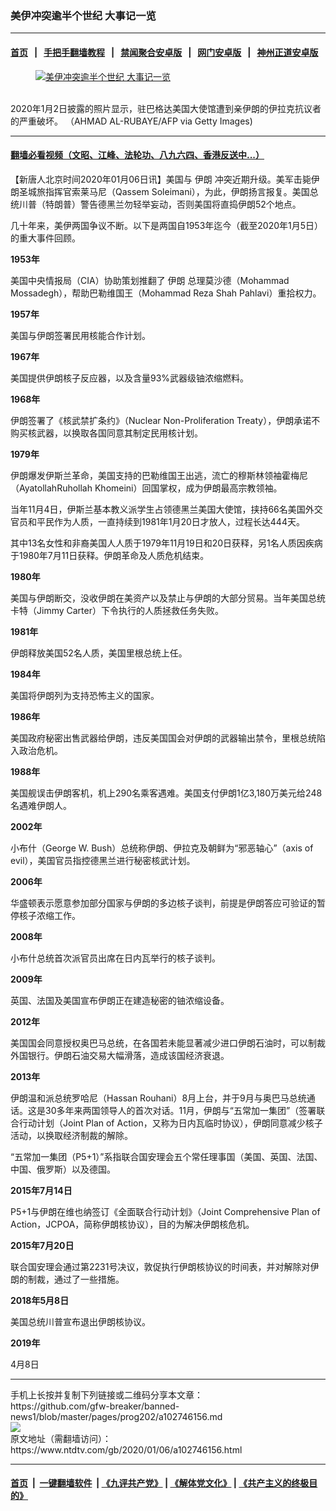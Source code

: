 ### 美伊冲突逾半个世纪 大事记一览
------------------------

#### [首页](https://github.com/gfw-breaker/banned-news1/blob/master/README.md) &nbsp;&nbsp;|&nbsp;&nbsp; [手把手翻墙教程](https://github.com/gfw-breaker/guides/wiki) &nbsp;&nbsp;|&nbsp;&nbsp; [禁闻聚合安卓版](https://github.com/gfw-breaker/bn-android) &nbsp;&nbsp;|&nbsp;&nbsp; [网门安卓版](https://github.com/oGate2/oGate) &nbsp;&nbsp;|&nbsp;&nbsp; [神州正道安卓版](https://github.com/SzzdOgate/update) 



<div><div class="featured_image">
 <a href="https://i.ntdtv.com/assets/uploads/2020/01/GettyImages-1191131537-600x400.jpg" target="_blank">
  <figure>
   <img alt="美伊冲突逾半个世纪 大事记一览" src="https://i.ntdtv.com/assets/uploads/2020/01/GettyImages-1191131537-600x400-800x450.jpg"/>
  </figure><br/>
 </a>
 <span class="caption">
  2020年1月2日披露的照片显示，驻巴格达美国大使馆遭到亲伊朗的伊拉克抗议者的严重破坏。 （AHMAD AL-RUBAYE/AFP via Getty Images)
 </span>
</div>
</div><hr/>

#### [翻墙必看视频（文昭、江峰、法轮功、八九六四、香港反送中...）](https://github.com/gfw-breaker/banned-news1/blob/master/pages/link3.md)

<div><div class="post_content" itemprop="articleBody">
 <p>
  【新唐人北京时间2020年01月06日讯】美国与
  <ok href="https://www.ntdtv.com/gb/伊朗.htm">
   伊朗
  </ok>
  冲突近期升级。美军击毙伊朗圣城旅指挥官索莱马尼（Qassem Soleimani），为此，伊朗扬言报复。美国总统川普（特朗普）警告德黑兰勿轻举妄动，否则美国将直捣伊朗52个地点。
 </p>
 <p>
  几十年来，美伊两国争议不断。以下是两国自1953年迄今（截至2020年1月5日）的重大事件回顾。
 </p>
 <p>
  <strong>
   1953年
  </strong>
 </p>
 <p>
  美国中央情报局（CIA）协助策划推翻了
  <ok href="https://www.ntdtv.com/gb/伊朗.htm">
   伊朗
  </ok>
  总理莫沙德（Mohammad Mossadegh），帮助巴勒维国王（Mohammad Reza Shah Pahlavi）重拾权力。
 </p>
 <p>
  <strong>
   1957年
  </strong>
 </p>
 <p>
  美国与伊朗签署民用核能合作计划。
 </p>
 <p>
  <strong>
   1967年
  </strong>
 </p>
 <p>
  美国提供伊朗核子反应器，以及含量93%武器级铀浓缩燃料。
 </p>
 <p>
  <strong>
   1968年
  </strong>
 </p>
 <p>
  伊朗签署了《核武禁扩条约》（Nuclear Non-Proliferation Treaty），伊朗承诺不购买核武器，以换取各国同意其制定民用核计划。
 </p>
 <p>
  <strong>
   1979年
  </strong>
 </p>
 <p>
  伊朗爆发伊斯兰革命，美国支持的巴勒维国王出逃，流亡的穆斯林领袖霍梅尼（AyatollahRuhollah Khomeini）回国掌权，成为伊朗最高宗教领袖。
 </p>
 <p>
  当年11月4日，伊斯兰基本教义派学生占领德黑兰美国大使馆，挟持66名美国外交官员和平民作为人质，一直持续到1981年1月20日才放人，过程长达444天。
 </p>
 <p>
  其中13名女性和非裔美国人人质于1979年11月19日和20日获释，另1名人质因疾病于1980年7月11日获释。伊朗革命及人质危机结束。
 </p>
 <p>
  <strong>
   1980年
  </strong>
 </p>
 <p>
  美国与伊朗断交，没收伊朗在美资产以及禁止与伊朗的大部分贸易。当年美国总统卡特（Jimmy Carter）下令执行的人质拯救任务失败。
 </p>
 <p>
  <strong>
   1981年
  </strong>
 </p>
 <p>
  伊朗释放美国52名人质，美国里根总统上任。
 </p>
 <p>
  <strong>
   1984年
  </strong>
 </p>
 <p>
  美国将伊朗列为支持恐怖主义的国家。
 </p>
 <p>
  <strong>
   1986年
  </strong>
 </p>
 <p>
  美国政府秘密出售武器给伊朗，违反美国国会对伊朗的武器输出禁令，里根总统陷入政治危机。
 </p>
 <p>
  <strong>
   1988年
  </strong>
 </p>
 <p>
  美国舰误击伊朗客机，机上290名乘客遇难。美国支付伊朗1亿3,180万美元给248名遇难伊朗人。
 </p>
 <p>
  <strong>
   2002年
  </strong>
 </p>
 <p>
  小布什（George W. Bush）总统称伊朗、伊拉克及朝鲜为“邪恶轴心”（axis of evil），美国官员指控德黑兰进行秘密核武计划。
 </p>
 <p>
  <strong>
   2006年
  </strong>
 </p>
 <p>
  华盛顿表示愿意参加部分国家与伊朗的多边核子谈判，前提是伊朗答应可验证的暂停核子浓缩工作。
 </p>
 <p>
  <strong>
   2008年
  </strong>
 </p>
 <p>
  小布什总统首次派官员出席在日内瓦举行的核子谈判。
 </p>
 <p>
  <strong>
   2009年
  </strong>
 </p>
 <p>
  英国、法国及美国宣布伊朗正在建造秘密的铀浓缩设备。
 </p>
 <p>
  <strong>
   2012年
  </strong>
 </p>
 <p>
  美国国会同意授权奥巴马总统，在各国若未能显著减少进口伊朗石油时，可以制裁外国银行。伊朗石油交易大幅滑落，造成该国经济衰退。
 </p>
 <p>
  <strong>
   2013年
  </strong>
 </p>
 <p>
  伊朗温和派总统罗哈尼（Hassan Rouhani）8月上台，并于9月与奥巴马总统通话。这是30多年来两国领导人的首次对话。11月，伊朗与“五常加一集团”（签署联合行动计划（Joint Plan of Action，又称为日内瓦临时协议），伊朗同意减少核子活动，以换取经济制裁的解除。
 </p>
 <p>
  “五常加一集团（P5+1）”系指联合国安理会五个常任理事国（美国、英国、法国、中国、俄罗斯）以及德国。
 </p>
 <p>
  <strong>
   2015年7月14日
  </strong>
 </p>
 <p>
  P5+1与伊朗在维也纳签订《全面联合行动计划》（Joint Comprehensive Plan of Action，JCPOA，简称伊朗核协议），目的为解决伊朗核危机。
 </p>
 <p>
  <strong>
   2015年7月20日
  </strong>
 </p>
 <p>
  联合国安理会通过第2231号决议，敦促执行伊朗核协议的时间表，并对解除对伊朗的制裁，通过了一些措施。
 </p>
 <p>
  <strong>
   2018年5月8日
  </strong>
 </p>
 <p>
  美国总统川普宣布退出伊朗核协议。
 </p>
 <p>
  <strong>
   2019年
  </strong>
 </p>
 <p>
  4月8日
 </p>
</div></div>
<hr/>
手机上长按并复制下列链接或二维码分享本文章：<br/>
https://github.com/gfw-breaker/banned-news1/blob/master/pages/prog202/a102746156.md <br/>
<a href='https://github.com/gfw-breaker/banned-news1/blob/master/pages/prog202/a102746156.md'><img src='https://github.com/gfw-breaker/banned-news1/blob/master/pages/prog202/a102746156.md.png'/></a> <br/>
原文地址（需翻墙访问）：https://www.ntdtv.com/gb/2020/01/06/a102746156.html


------------------------
#### [首页](https://github.com/gfw-breaker/banned-news1/blob/master/README.md) &nbsp;|&nbsp; [一键翻墙软件](https://github.com/gfw-breaker/nogfw/blob/master/README.md) &nbsp;| [《九评共产党》](https://github.com/gfw-breaker/9ping.md/blob/master/README.md#九评之一评共产党是什么) | [《解体党文化》](https://github.com/gfw-breaker/jtdwh.md/blob/master/README.md) | [《共产主义的终极目的》](https://github.com/gfw-breaker/gczydzjmd.md/blob/master/README.md)


<img src='http://gfw-breaker.win/banned-news/pages/prog202/a102746156.md' width='0px' height='0px'/>